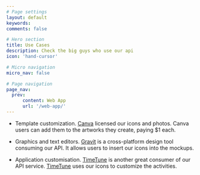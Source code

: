 ```yaml
---
# Page settings
layout: default
keywords:
comments: false

# Hero section
title: Use Cases
description: Check the big guys who use our api
icon: 'hand-cursor'

# Micro navigation
micro_nav: false

# Page navigation
page_nav:
  prev:
      content: Web App
      url: '/web-app/'
---
```


<ul>
  <li>
  <p>Template customization. <a href="https://www.canva.com/" rel="nofollow">Canva</a> licensed our icons and photos. Canva users can add them to the artworks they create, paying $1 each.</p>
  </li>
  <li>
  <p>Graphics and text editors. <a href="https://gravit.io/" rel="nofollow">Gravit</a> is a cross-platform design tool consuming our API. It allows users to insert our icons into the mockups.</p>
  </li>
  <li>
  <p>Application customisation. <a href="http://timetune.center/" rel="nofollow">TimeTune</a> is another great consumer of our API service. <a href="http://timetune.center/" rel="nofollow">TimeTune</a> uses our icons to customize the activities.</p>
  </li>
</ul>